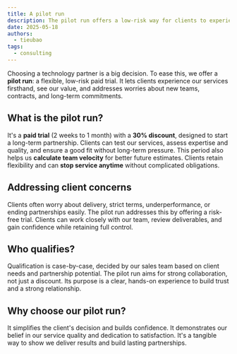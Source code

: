 ```yaml
---
title: A pilot run
description: The pilot run offers a low-risk way for clients to experience our services firsthand. It's a paid trial designed to build trust and ensure a good fit before a long-term commitment.
date: 2025-05-18
authors:
  - tieubao
tags:
  - consulting
---
```


Choosing a technology partner is a big decision. To ease this, we offer a **pilot run**: a flexible, low-risk paid trial. It lets clients experience our services firsthand, see our value, and addresses worries about new teams, contracts, and long-term commitments.

## What is the pilot run?

It's a **paid trial** (2 weeks to 1 month) with a **30% discount**, designed to start a long-term partnership. Clients can test our services, assess expertise and quality, and ensure a good fit without long-term pressure. This period also helps us **calculate team velocity** for better future estimates. Clients retain flexibility and can **stop service anytime** without complicated obligations.

## Addressing client concerns

Clients often worry about delivery, strict terms, underperformance, or ending partnerships easily. The pilot run addresses this by offering a risk-free trial. Clients can work closely with our team, review deliverables, and gain confidence while retaining full control.

## Who qualifies?

Qualification is case-by-case, decided by our sales team based on client needs and partnership potential. The pilot run aims for strong collaboration, not just a discount. Its purpose is a clear, hands-on experience to build trust and a strong relationship.

## Why choose our pilot run?

It simplifies the client's decision and builds confidence. It demonstrates our belief in our service quality and dedication to satisfaction. It's a tangible way to show we deliver results and build lasting partnerships.
